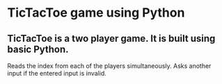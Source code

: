 # TicTacToe game using Python
## TicTacToe is a two player game. It is built using basic Python. 
Reads the index from each of the players simultaneously. Asks another input if the entered input is invalid.
